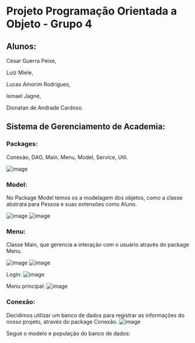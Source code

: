 # Projeto Programação Orientada a Objeto - Grupo 4
## Alunos:
César Guerra Peixe, 

Luiz Miele,

Lucas Amorim Rodrigues,

Ismael Jagne,

Dionatan de Andrade Cardoso.

## Sistema de Gerenciamento de Academia:

### Packages:
Conexão, DAO, Main, Menu, Model, Service, Util.

![image](https://github.com/luizmiele/trabalhoPooSerraTec/assets/164147010/6db06753-8128-4030-bcdf-16a77958883a)

### Model:
No Package Model temos os a modelagem dos objetos, como a classe abstrata para Pessoa e suas extensões como Aluno.

![image](https://github.com/luizmiele/trabalhoPooSerraTec/assets/164147010/bf9b2ab9-cdfa-4bb5-8a4a-5813afb64de0)
![image](https://github.com/luizmiele/trabalhoPooSerraTec/assets/164147010/ae701b4e-2ddf-4bac-b5b3-8606d237143f)

### Menu:
Classe Main, que gerencia a interação com o usuário através do package Menu.

![image](https://github.com/luizmiele/trabalhoPooSerraTec/assets/164147010/86575610-e54a-49d4-a64e-5e31cc25f2b3)
![image](https://github.com/luizmiele/trabalhoPooSerraTec/assets/164147010/b8ab756b-420e-4b7e-a51c-11c02dccfa22)

Login:
![image](https://github.com/luizmiele/trabalhoPooSerraTec/assets/164147010/8822e5a5-3c7b-4030-884f-c53ff8e2d6d3)

Menu principal:
![image](https://github.com/luizmiele/trabalhoPooSerraTec/assets/164147010/dc1d07e1-f8a5-49a4-b6c5-4afa70baf46c)

### Conexão:
Decidimos utilizar um banco de dados para registrar as informações do nosso projeto, através do package Conexão.
![image](https://github.com/luizmiele/trabalhoPooSerraTec/assets/164147010/eaeaa721-85a4-4c8d-8edb-b9b3aa686266)

Segue o modelo e população do banco de dados:
```

```














